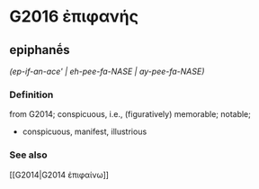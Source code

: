 # G2016 ἐπιφανής

## epiphanḗs

_(ep-if-an-ace' | eh-pee-fa-NASE | ay-pee-fa-NASE)_

### Definition

from G2014; conspicuous, i.e., (figuratively) memorable; notable; 

- conspicuous, manifest, illustrious

### See also

[[G2014|G2014 ἐπιφαίνω]]
